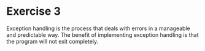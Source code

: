 # Exercise 3

Exception handling is the process that deals with errors in a manageable and predictable way.
The benefit of implementing exception handling is that the program will not exit completely.
